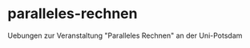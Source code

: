 paralleles-rechnen
==================

Uebungen zur Veranstaltung "Paralleles Rechnen" an der Uni-Potsdam
